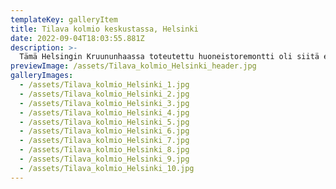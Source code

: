 ```yaml
---
templateKey: galleryItem
title: Tilava kolmio keskustassa, Helsinki
date: 2022-09-04T18:03:55.881Z
description: >-
  Tämä Helsingin Kruununhaassa toteutettu huoneistoremontti oli siitä erilainen toimeksianto, että perhe asui sekä suunnittelun että remontin ajan ulkomailla. Suunnitteluvaihe onnistui hyvin erilaisten sähköisten järjestelmien avulla ja materiaalinäytteet kulkivat postissa. Perhe oli oikein tyytyväinen lopputulokseen. Suunnittelin tähän asuntoon kaikki pinnat, valaistuksen, kiintokalusteet, huonekalut, tekstiilit ja osan koriste-esineistäkin. Olohuoneessa ja keittiössä epäsuoraa valaistusta varten rakennettiin kotelot ja niihin asennettiin upeat kipsilistat.
previewImage: /assets/Tilava_kolmio_Helsinki_header.jpg
galleryImages:
  - /assets/Tilava_kolmio_Helsinki_1.jpg
  - /assets/Tilava_kolmio_Helsinki_2.jpg
  - /assets/Tilava_kolmio_Helsinki_3.jpg
  - /assets/Tilava_kolmio_Helsinki_4.jpg
  - /assets/Tilava_kolmio_Helsinki_5.jpg
  - /assets/Tilava_kolmio_Helsinki_6.jpg
  - /assets/Tilava_kolmio_Helsinki_7.jpg
  - /assets/Tilava_kolmio_Helsinki_8.jpg
  - /assets/Tilava_kolmio_Helsinki_9.jpg
  - /assets/Tilava_kolmio_Helsinki_10.jpg
---
```

